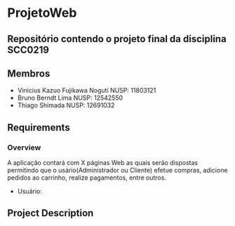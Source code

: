 # ProjetoWeb
## Repositório contendo o projeto final da disciplina SCC0219
## Membros
- Vinicius Kazuo Fujikawa Noguti NUSP: 11803121
- Bruno Berndt Lima NUSP: 12542550
- Thiago Shimada  NUSP: 12691032

## Requirements
### Overview 
A aplicação contará com X páginas Web as quais serão dispostas permitindo que o usário(Administrador ou Cliente) efetue compras, adicione pedidos ao carrinho, realize pagamentos, entre outros.
  - Usuário:
  



## Project Description
  
